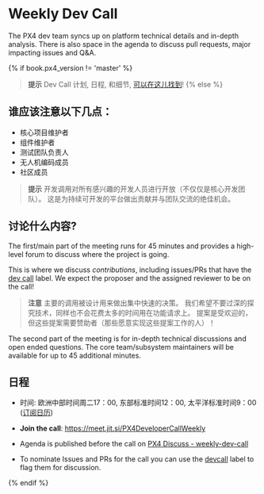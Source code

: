 <a id="dev_call"></a>

# Weekly Dev Call

The PX4 dev team syncs up on platform technical details and in-depth analysis. There is also space in the agenda to discuss pull requests, major impacting issues and Q&A.

{% if book.px4_version != 'master' %}

> **提示** Dev Call 计划, 日程, 和细节, [可以在这儿找到](https://dev.px4.io/master/en/contribute/dev_call.html)! {% else %} <!-- START: dev call details: displayed only in master -->

## 谁应该注意以下几点：

* 核心项目维护者
* 组件维护者
* 测试团队负责人
* 无人机编码成员
* 社区成员

> **提示** 开发调用对所有感兴趣的开发人员进行开放（不仅仅是核心开发团队）。 这是为持续可开发的平台做出贡献并与团队交流的绝佳机会。

## 讨论什么内容?

The first/main part of the meeting runs for 45 minutes and provides a high-level forum to discuss where the project is going.

This is where we discuss *contributions*, including issues/PRs that have the [dev call](https://github.com/PX4/PX4-Autopilot/labels/devcall5) label. We expect the proposer and the assigned reviewer to be on the call!

> **注意** 主要的调用被设计用来做出集中快速的决策。 我们希望不要过深的探究技术，同样也不会花费太多的时间用在功能请求上。 提案是受欢迎的，但这些提案需要赞助者（那些愿意实现这些提案工作的人）！

The second part of the meeting is for in-depth technical discussions and open ended questions. The core team/subsystem maintainers will be available for up to 45 additional minutes.

## 日程

* 时间: 欧洲中部时间周二17：00, 东部标准时间12：00, 太平洋标准时间9：00 \([订阅日历](https://www.dronecode.org/calendar/)\)
* **Join the call**: https://meet.jit.si/PX4DeveloperCallWeekly

* Agenda is published before the call on [PX4 Discuss - weekly-dev-call](http://discuss.px4.io/c/weekly-dev-call)

* To nominate Issues and PRs for the call you can use the [devcall](https://github.com/PX4/PX4-Autopilot/labels/devcall) label to flag them for discussion.

{% endif %} <!-- END: dev call details: displayed only in master -->